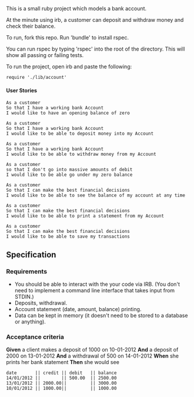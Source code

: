 This is a small ruby project which models a bank account.

At the minute using irb, a customer can deposit and withdraw money and check their balance.

To run, fork this repo. Run 'bundle' to install rspec.

You can run rspec by typing 'rspec' into the root of the directory. This will show all passing or failing tests.

To run the project, open irb and paste the following:

```
require './lib/account'
```


#### User Stories
```
As a customer
So that I have a working bank Account
I would like to have an opening balance of zero
```
```
As a customer
So that I have a working bank Account
I would like to be able to deposit money into my Account
```
```
As a customer
So that I have a working bank Account
I would like to be able to withdraw money from my Account
```
```
As a customer
so that I don't go into massive amounts of debit
I would like to be able go under my zero balance
```
```
As a customer
So that I can make the best financial decisions
I would like to be able to see the balance of my account at any time
```
```
As a customer
So that I can make the best financial decisions
I would like to be able to print a statement from my Account
```
```
As a customer
So that I can make the best financial decisions
I would like to be able to save my transactions
```


## Specification

### Requirements

* You should be able to interact with the your code via IRB.  (You don't need to implement a command line interface that takes input from STDIN.)
* Deposits, withdrawal.
* Account statement (date, amount, balance) printing.
* Data can be kept in memory (it doesn't need to be stored to a database or anything).

### Acceptance criteria

**Given** a client makes a deposit of 1000 on 10-01-2012
**And** a deposit of 2000 on 13-01-2012
**And** a withdrawal of 500 on 14-01-2012
**When** she prints her bank statement
**Then** she would see

```
date       || credit || debit   || balance
14/01/2012 ||        || 500.00  || 2500.00
13/01/2012 || 2000.00||         || 3000.00
10/01/2012 || 1000.00||         || 1000.00
